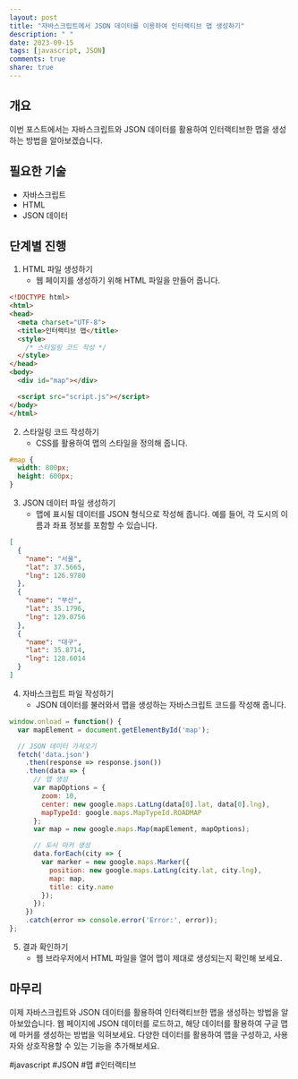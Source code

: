 ```yaml
---
layout: post
title: "자바스크립트에서 JSON 데이터를 이용하여 인터랙티브 맵 생성하기"
description: " "
date: 2023-09-15
tags: [javascript, JSON]
comments: true
share: true
---
```


## 개요

이번 포스트에서는 자바스크립트와 JSON 데이터를 활용하여 인터랙티브한 맵을 생성하는 방법을 알아보겠습니다. 

## 필요한 기술

- 자바스크립트
- HTML
- JSON 데이터

## 단계별 진행

1. HTML 파일 생성하기
   - 웹 페이지를 생성하기 위해 HTML 파일을 만들어 줍니다.

```html
<!DOCTYPE html>
<html>
<head>
  <meta charset="UTF-8">
  <title>인터랙티브 맵</title>
  <style>
    /* 스타일링 코드 작성 */
  </style>
</head>
<body>
  <div id="map"></div>

  <script src="script.js"></script>
</body>
</html>
```

2. 스타일링 코드 작성하기
   - CSS를 활용하여 맵의 스타일을 정의해 줍니다.

```css
#map {
  width: 800px;
  height: 600px;
}
```

3. JSON 데이터 파일 생성하기
   - 맵에 표시될 데이터를 JSON 형식으로 작성해 줍니다. 예를 들어, 각 도시의 이름과 좌표 정보를 포함할 수 있습니다.

```json
[
  {
    "name": "서울",
    "lat": 37.5665,
    "lng": 126.9780
  },
  {
    "name": "부산",
    "lat": 35.1796,
    "lng": 129.0756
  },
  {
    "name": "대구",
    "lat": 35.8714,
    "lng": 128.6014
  }
]
```

4. 자바스크립트 파일 작성하기
   - JSON 데이터를 불러와서 맵을 생성하는 자바스크립트 코드를 작성해 줍니다.

```javascript
window.onload = function() {
  var mapElement = document.getElementById('map');

  // JSON 데이터 가져오기
  fetch('data.json')
    .then(response => response.json())
    .then(data => {
      // 맵 생성
      var mapOptions = {
        zoom: 10,
        center: new google.maps.LatLng(data[0].lat, data[0].lng),
        mapTypeId: google.maps.MapTypeId.ROADMAP
      };
      var map = new google.maps.Map(mapElement, mapOptions);

      // 도시 마커 생성
      data.forEach(city => {
        var marker = new google.maps.Marker({
          position: new google.maps.LatLng(city.lat, city.lng),
          map: map,
          title: city.name
        });
      });
    })
    .catch(error => console.error('Error:', error));
};
```

5. 결과 확인하기
   - 웹 브라우저에서 HTML 파일을 열어 맵이 제대로 생성되는지 확인해 보세요.

## 마무리

이제 자바스크립트와 JSON 데이터를 활용하여 인터랙티브한 맵을 생성하는 방법을 알아보았습니다. 웹 페이지에 JSON 데이터를 로드하고, 해당 데이터를 활용하여 구글 맵에 마커를 생성하는 방법을 익혀보세요. 다양한 데이터를 활용하여 맵을 구성하고, 사용자와 상호작용할 수 있는 기능을 추가해보세요.

#javascript #JSON #맵 #인터랙티브